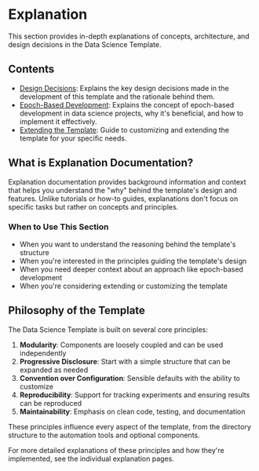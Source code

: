 # Explanation

This section provides in-depth explanations of concepts, architecture, and design decisions in the Data Science Template.

## Contents

- [Design Decisions](design-decisions.md): Explains the key design decisions made in the development of this template and the rationale behind them.
- [Epoch-Based Development](epoch-based-development.md): Explains the concept of epoch-based development in data science projects, why it's beneficial, and how to implement it effectively.
- [Extending the Template](extending.md): Guide to customizing and extending the template for your specific needs.

## What is Explanation Documentation?

Explanation documentation provides background information and context that helps you understand the "why" behind the template's design and features. Unlike tutorials or how-to guides, explanations don't focus on specific tasks but rather on concepts and principles.

### When to Use This Section

- When you want to understand the reasoning behind the template's structure
- When you're interested in the principles guiding the template's design
- When you need deeper context about an approach like epoch-based development
- When you're considering extending or customizing the template

## Philosophy of the Template

The Data Science Template is built on several core principles:

1. **Modularity**: Components are loosely coupled and can be used independently
2. **Progressive Disclosure**: Start with a simple structure that can be expanded as needed
3. **Convention over Configuration**: Sensible defaults with the ability to customize
4. **Reproducibility**: Support for tracking experiments and ensuring results can be reproduced
5. **Maintainability**: Emphasis on clean code, testing, and documentation

These principles influence every aspect of the template, from the directory structure to the automation tools and optional components.

For more detailed explanations of these principles and how they're implemented, see the individual explanation pages.
